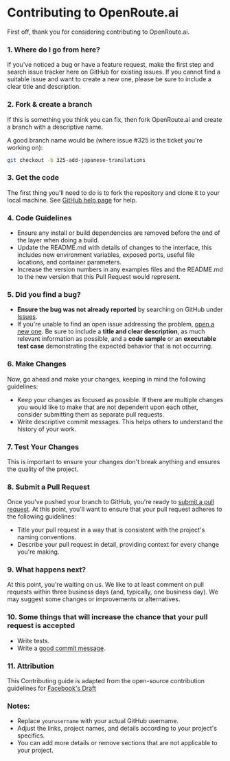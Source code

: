# Contributing to OpenRoute.ai

First off, thank you for considering contributing to OpenRoute.ai. 

### 1. Where do I go from here?

If you've noticed a bug or have a feature request, make the first step and search issue tracker here on GitHub for existing issues. If you cannot find a suitable issue and want to create a new one, please be sure to include a clear title and description.

### 2. Fork & create a branch

If this is something you think you can fix, then fork OpenRoute.ai and create a branch with a descriptive name.

A good branch name would be (where issue #325 is the ticket you're working on):

```sh
git checkout -b 325-add-japanese-translations
```

### 3. Get the code

The first thing you'll need to do is to fork the repository and clone it to your local machine. See [GitHub help page](https://help.github.com/articles/fork-a-repo) for help.

### 4. Code Guidelines

- Ensure any install or build dependencies are removed before the end of the layer when doing a build.
- Update the README.md with details of changes to the interface, this includes new environment variables, exposed ports, useful file locations, and container parameters.
- Increase the version numbers in any examples files and the README.md to the new version that this Pull Request would represent.

### 5. Did you find a bug?

- **Ensure the bug was not already reported** by searching on GitHub under [Issues](https://github.com/yourusername/openroute.ai/issues).
- If you're unable to find an open issue addressing the problem, [open a new one](https://github.com/yourusername/openroute.ai/issues/new). Be sure to include a **title and clear description**, as much relevant information as possible, and a **code sample** or an **executable test case** demonstrating the expected behavior that is not occurring.

### 6. Make Changes

Now, go ahead and make your changes, keeping in mind the following guidelines:

- Keep your changes as focused as possible. If there are multiple changes you would like to make that are not dependent upon each other, consider submitting them as separate pull requests.
- Write descriptive commit messages. This helps others to understand the history of your work.

### 7. Test Your Changes

This is important to ensure your changes don't break anything and ensures the quality of the project.

### 8. Submit a Pull Request

Once you've pushed your branch to GitHub, you're ready to [submit a pull request](https://github.com/yourusername/openroute.ai/pulls). At this point, you'll want to ensure that your pull request adheres to the following guidelines:

- Title your pull request in a way that is consistent with the project's naming conventions.
- Describe your pull request in detail, providing context for every change you're making.

### 9. What happens next?

At this point, you're waiting on us. We like to at least comment on pull requests within three business days (and, typically, one business day). We may suggest some changes or improvements or alternatives.

### 10. Some things that will increase the chance that your pull request is accepted

- Write tests.
- Write a [good commit message](http://tbaggery.com/2008/04/19/a-note-about-git-commit-messages.html).

### 11. Attribution

This Contributing guide is adapted from the open-source contribution guidelines for [Facebook's Draft](https://github.com/facebook/draft-js/blob/master/CONTRIBUTING.md)
### Notes:
- Replace `yourusername` with your actual GitHub username.
- Adjust the links, project names, and details according to your project's specifics.
- You can add more details or remove sections that are not applicable to your project.